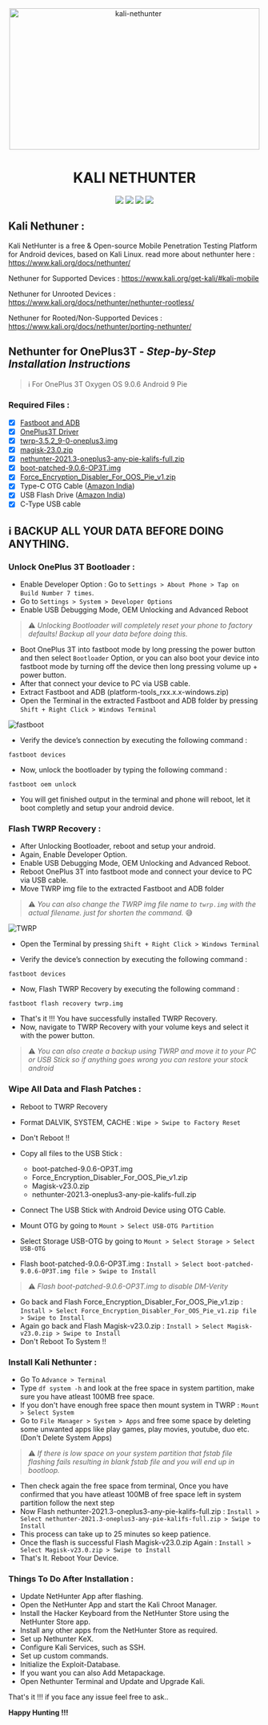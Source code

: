 <div align='center'>
<img src="nethunter.png" alt="kali-nethunter" height="282" width="500"> <br>
  
# KALI NETHUNTER <br>
  
<img src="https://img.shields.io/badge/Android-green?style=flat&logo=Android&logoColor=white">
<img src="https://img.shields.io/badge/Red%20Team-red?style=flat&logo=amp&logoColor=white">
<img src="https://img.shields.io/badge/Blue%20Team-blue?style=flat&logo=bitwarden&logoColor=white">
<a href="https://github.com/thehackingsage"><img src="https://img.shields.io/badge/Mr.SAGE-11c28a?style=flat&logo=Github&logoColor=white"></a>
<br>
</div>

## Kali Nethuner :

Kali NetHunter is a free & Open-source Mobile Penetration Testing Platform for Android devices, based on Kali Linux. read more about nethunter here : https://www.kali.org/docs/nethunter/

Nethuner for Supported Devices : https://www.kali.org/get-kali/#kali-mobile

Nethuner for Unrooted Devices : https://www.kali.org/docs/nethunter/nethunter-rootless/

Nethuner for Rooted/Non-Supported Devices : https://www.kali.org/docs/nethunter/porting-nethunter/

## Nethunter for OnePlus3T - *Step-by-Step Installation Instructions*

> ℹ️ For OnePlus 3T Oxygen OS 9.0.6 Android 9 Pie

### Required Files :

- [x] [Fastboot and ADB](https://developer.android.com/studio/releases/platform-tools)
- [x] [OnePlus3T Driver](https://oneplususbdrivers.com/oneplus-3t-usb-driver-download/)
- [x] [twrp-3.5.2_9-0-oneplus3.img](https://dl.twrp.me/oneplus3/twrp-3.5.2_9-0-oneplus3.img.html)
- [x] [magisk-23.0.zip](https://magiskapp.com/zip/#download-now)
- [x] [nethunter-2021.3-oneplus3-any-pie-kalifs-full.zip](https://kali.download/nethunter-images/kali-2021.3/nethunter-2021.3-oneplus3-any-pie-kalifs-full.zip)
- [x] [boot-patched-9.0.6-OP3T.img](https://drive.google.com/file/d/1fffJ551Trf4TY1WsEUDPj5vhEn_1F9zt/view?usp=sharing)
- [x] [Force_Encryption_Disabler_For_OOS_Pie_v1.zip](https://drive.google.com/file/d/1WamN3fZjkadPXc3y2SK0yFLrupP72H9v/view?usp=sharing)
- [x] Type-C OTG Cable ([Amazon India](https://www.amazon.in/s?k=type-c+otg+cable))
- [x] USB Flash Drive ([Amazon India](https://www.amazon.in/s?k=usb+stick))
- [x] C-Type USB cable

## ℹ️ BACKUP ALL YOUR DATA BEFORE DOING ANYTHING.

### Unlock OnePlus 3T Bootloader :

- Enable Developer Option : Go to `Settings > About Phone > Tap on Build Number 7 times`.
- Go to `Settings > System > Developer Options`
- Enable USB Debugging Mode, OEM Unlocking and Advanced Reboot

> ⚠️ *Unlocking Bootloader will completely reset your phone to factory defaults! Backup all your data before doing this.*

- Boot OnePlus 3T into fastboot mode by long pressing the power button and then select `Bootloader` Option, or you can also boot your device into fastboot mode by turning off the device then long pressing volume up + power button.
- After that connect your device to PC via USB cable.
- Extract Fastboot and ADB (platform-tools_rxx.x.x-windows.zip) 
- Open the Terminal in the extracted Fastboot and ADB folder by pressing `Shift + Right Click > Windows Terminal`

<img src="fastboot-and-adb.png" alt="fastboot">

- Verify the device’s connection by executing the following command :
```
fastboot devices
```
- Now, unlock the bootloader by typing the following command :
```
fastboot oem unlock
```
- You will get finished output in the terminal and phone will reboot, let it boot completly and setup your android device.

### Flash TWRP Recovery :

- After Unlocking Bootloader, reboot and setup your android.
- Again, Enable Developer Option.
- Enable USB Debugging Mode, OEM Unlocking and Advanced Reboot. 
- Reboot OnePlus 3T into fastboot mode and connect your device to PC via USB cable.
- Move TWRP img file to the extracted Fastboot and ADB folder

> ⚠️ *You can also change the TWRP img file name to `twrp.img` with the actual filename. just for shorten the command.* 😅

<img src="twrp.png" alt="TWRP">

- Open the Terminal by pressing `Shift + Right Click > Windows Terminal`

- Verify the device’s connection by executing the following command :
```
fastboot devices
```
- Now, Flash TWRP Recovery by executing the following command :
```
fastboot flash recovery twrp.img
```
- That's it !!! You have successfully installed TWRP Recovery.
- Now, navigate to TWRP Recovery with your volume keys and select it with the power button.

> ⚠️ *You can also create a backup using TWRP and move it to your PC or USB Stick so if anything goes wrong you can restore your stock android*

### Wipe All Data and Flash Patches :

- Reboot to TWRP Recovery
- Format DALVIK, SYSTEM, CACHE : `Wipe > Swipe to Factory Reset`
- Don't Reboot !!

- Copy all files to the USB Stick :
	+ boot-patched-9.0.6-OP3T.img
	+ Force_Encryption_Disabler_For_OOS_Pie_v1.zip
	+ Magisk-v23.0.zip 
	+ nethunter-2021.3-oneplus3-any-pie-kalifs-full.zip

- Connect The USB Stick with Android Device using OTG Cable.
- Mount OTG by going to `Mount > Select USB-OTG Partition`
- Select Storage USB-OTG by going to `Mount > Select Storage > Select USB-OTG`
- Flash boot-patched-9.0.6-OP3T.img : `Install > Select boot-patched-9.0.6-OP3T.img file > Swipe to Install`

> ⚠️ *Flash boot-patched-9.0.6-OP3T.img to disable DM-Verity*

- Go back and Flash Force_Encryption_Disabler_For_OOS_Pie_v1.zip : `Install > Select Force_Encryption_Disabler_For_OOS_Pie_v1.zip file > Swipe to Install`
- Again go back and Flash Magisk-v23.0.zip : `Install > Select Magisk-v23.0.zip > Swipe to Install`
- Don't Reboot To System !!

### Install Kali Nethunter :

- Go To `Advance > Terminal`
- Type `df system -h` and look at the free space in system partition, make sure you have atleast 100MB free space.
- If you don't have enough free space then mount system in TWRP : `Mount > Select System`
- Go to `File Manager > System > Apps` and free some space by deleting some unwanted apps like play games, play movies, youtube, duo etc. (Don't Delete System Apps)

> ⚠️ *If there is low space on your system partition that fstab file flashing fails resulting in blank fstab file and you will end up in bootloop.*

- Then check again the free space from terminal, Once you have confirmed that you have atleast 100MB of free space left in system partition follow the next step 
- Now Flash nethunter-2021.3-oneplus3-any-pie-kalifs-full.zip : `Install > Select nethunter-2021.3-oneplus3-any-pie-kalifs-full.zip > Swipe to Install`
- This process can take up to 25 minutes so keep patience.
- Once the flash is successful Flash Magisk-v23.0.zip Again : `Install > Select Magisk-v23.0.zip > Swipe to Install` 
- That's It. Reboot Your Device.

### Things To Do After Installation :

- Update NetHunter App after flashing.
- Open the NetHunter App and start the Kali Chroot Manager.
- Install the Hacker Keyboard from the NetHunter Store using the NetHunter Store app.
- Install any other apps from the NetHunter Store as required.
- Set up Nethunter KeX.
- Configure Kali Services, such as SSH.
- Set up custom commands.
- Initialize the Exploit-Database.
- If you want you can also Add Metapackage.
- Open Nethunter Terminal and Update and Upgrade Kali.

That's it !!! if you face any issue feel free to ask..

**Happy Hunting !!!**
